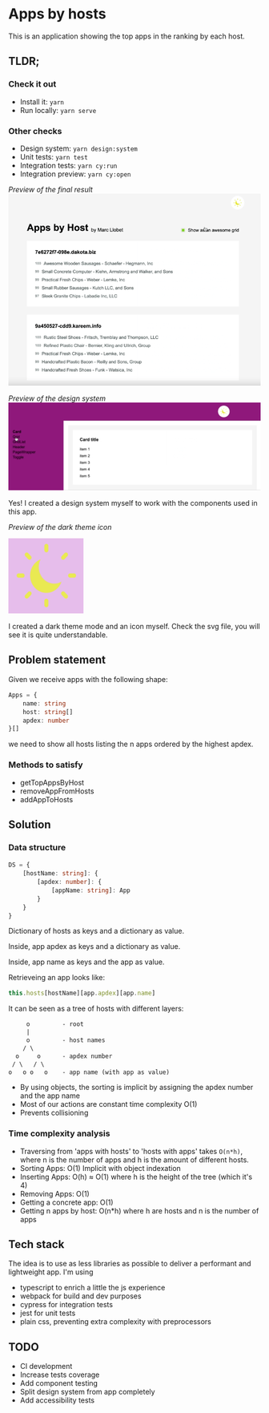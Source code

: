 # Apps by hosts
This is an application showing the top apps in the ranking by each host.

## TLDR;
### Check it out
 - Install it: `yarn`
 - Run locally: `yarn serve`

### Other checks
 - Design system: `yarn design:system`
 - Unit tests: `yarn test`
 - Integration tests: `yarn cy:run`
 - Integration preview: `yarn cy:open`

*Preview of the final result*
![Apps by hosts preview](readme-images/apps-by-hosts-preview.gif)

*Preview of the design system*
![Design system preview](readme-images/design-system-preview.gif)

Yes! I created a design system myself to work with the components used in this app.

*Preview of the dark theme icon*

<img src="readme-images/dark-theme-icon.png" width="150" height="150" />

I created a dark theme mode and an icon myself. 
Check the svg file, you will see it is quite understandable.

## Problem statement
Given we receive apps with the following shape:
```ts
Apps = {
    name: string
    host: string[]
    apdex: number
}[]
```
we need to show all hosts listing the n apps ordered by the highest apdex.

### Methods to satisfy
 - getTopAppsByHost
 - removeAppFromHosts
 - addAppToHosts

## Solution
### Data structure

```ts
DS = {
    [hostName: string]: {
        [apdex: number]: {
            [appName: string]: App
        }
    }
}
```
Dictionary of hosts as keys and a dictionary as value.

Inside, app apdex as keys and a dictionary as value.

Inside, app name as keys and the app as value.

Retrieveing an app looks like:
```js
this.hosts[hostName][app.apdex][app.name]
```

It can be seen as a tree of hosts with different layers:

```
     o         - root
     |
     o         - host names
    / \
  o     o      - apdex number
 / \   / \
o   o o   o    - app name (with app as value)
```

-   By using objects, the sorting is implicit
    by assigning the apdex number and the app name
-   Most of our actions are constant time complexity O(1)
-   Prevents collisioning

### Time complexity analysis

 - Traversing from 'apps with hosts' to 'hosts with apps' takes `O(n*h)`,
where n is the number of apps and h is the amount of different hosts.
 - Sorting Apps: O(1) Implicit with object indexation
 - Inserting Apps: O(h) ≈ O(1) where h is the height of the tree (which it's 4)
 - Removing Apps: O(1)
 - Getting a concrete app: O(1)
 - Getting n apps by host: O(n\*h) where h are hosts and n is the number of apps

## Tech stack
The idea is to use as less libraries as possible to deliver a performant and lightweight app.
I'm using 
 - typescript to enrich a little the js experience
 - webpack for build and dev purposes
 - cypress for integration tests
 - jest for unit tests
 - plain css, preventing extra complexity with preprocessors

## TODO
 - CI development
 - Increase tests coverage
 - Add component testing
 - Split design system from app completely
 - Add accessibility tests
